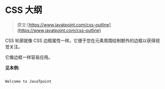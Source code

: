 # CSS 大纲

> 原文:[https://www.javatpoint.com/css-outline](https://www.javatpoint.com/css-outline)

CSS 轮廓就像 CSS 边框属性一样。它便于您在元素周围绘制额外的边框以获得视觉关注。

它像边框一样容易应用。

**见本例:**

```

Welcome to JavaTpoint

```